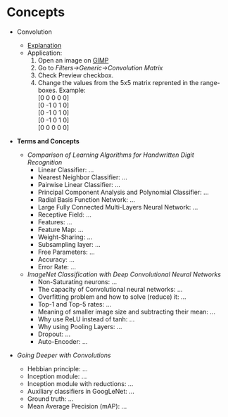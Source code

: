 # Concepts

* Convolution
  * [Explanation](https://towardsdatascience.com/computer-vision-convolution-basics-2d0ae3b79346)
  * Application:
    1. Open an image on [GIMP](https://www.gimp.org/)
    2. Go to *Filters->Generic->Convolution Matrix*
    3. Check Preview checkbox.
    4. Change the values from the 5x5 matrix reprented in the range-boxes. Example: <br> [0 0 0 0 0] <br>[0 -1 0 1 0] <br>[0 -1 0 1 0] <br>[0 -1 0 1 0] <br>[0 0 0 0 0]

* **Terms and Concepts**
  * *Comparison of Learning Algorithms for Handwritten Digit Recognition*
    * Linear Classifier: ...
    * Nearest Neighbor Classifier: ...
    * Pairwise Linear Classifier: ...
    * Principal Component Analysis and Polynomial Classifier: ...
    * Radial Basis Function Network: ...
    * Large Fully Connected Multi-Layers Neural Network: ...
    * Receptive Field: ...
    * Features: ...
    * Feature Map: ...
    * Weight-Sharing: ...
    * Subsampling layer: ...
    * Free Parameters: ...
    * Accuracy: ...
    * Error Rate: ...
  * *ImageNet Classification with Deep Convolutional Neural Networks*
    * Non-Saturating neurons: ...
    * The capacity of Convolutional neural networks: ...
    * Overfitting problem and how to solve (reduce) it: ...
    * Top-1 and Top-5 rates: ...
    * Meaning of smaller image size and subtracting their mean: ...
    * Why use ReLU instead of tanh: ...
    * Why using Pooling Layers: ...
    * Dropout: ...
    * Auto-Encoder: ...
 * *Going Deeper with Convolutions*
    * Hebbian principle: ...
    * Inception module: ...
    * Inception module with reductions: ...
    * Auxiliary classifiers in GoogLeNet: ...
    * Ground truth: ...
    * Mean Average Precision (mAP): ...
